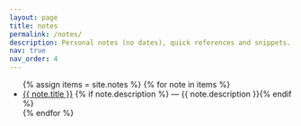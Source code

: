 ```yaml
---
layout: page
title: notes
permalink: /notes/
description: Personal notes (no dates), quick references and snippets.
nav: true
nav_order: 4
---
```


<div class="notes">
  <ul>
    {% assign items = site.notes %}
    {% for note in items %}
    <li>
      <a href="{{ note.url | relative_url }}">{{ note.title }}</a>
      {% if note.description %}<span> — {{ note.description }}</span>{% endif %}
    </li>
    {% endfor %}
  </ul>
</div>



